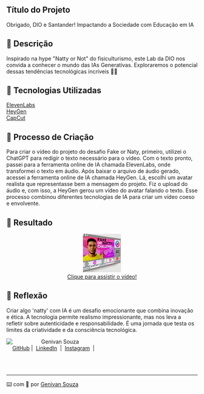 ## Título do Projeto 
Obrigado, DIO e Santander! Impactando a Sociedade com Educação em IA


## 📒 Descrição
Inspirado na hype "Natty or Not" do fisiculturismo, este Lab da DIO nos convida a conhecer o mundo das IAs Generativas. Exploraremos o potencial dessas tendências tecnológicas incríveis 💪🤓


## 🤖 Tecnologias Utilizadas
[ElevenLabs](https://elevenlabs.io/)<br/>
[HeyGen](https://www.heygen.com/)<br/>
[CapCut](https://www.capcut.com/pt-br/)<br/>


## 🧐 Processo de Criação
Para criar o vídeo do projeto do desafio Fake or Naty, primeiro, utilizei o ChatGPT para redigir o texto necessário para o vídeo. Com o texto pronto, passei para a ferramenta online de IA chamada ElevenLabs, onde transformei o texto em áudio. Após baixar o arquivo de áudio gerado, acessei a ferramenta online de IA chamada HeyGen. Lá, escolhi um avatar realista que representasse bem a mensagem do projeto. Fiz o upload do áudio e, com isso, a HeyGen gerou um vídeo do avatar falando o texto. Esse processo combinou diferentes tecnologias de IA para criar um vídeo coeso e envolvente.


## 🚀 Resultado
<p align="center">
  <a href="https://www.youtube.com/watch?v=Mu42FgJquA4" target="_blank" title="Preview do Conteúdo">
  <img src="./exemplos/thumbnail.png" width="20%">
    <br/>Clique para assistir o vídeo!
  </a>
<p>


## 💭 Reflexão 
Criar algo 'natty' com IA é um desafio emocionante que combina inovação e ética. A tecnologia permite realismo impressionante, mas nos leva a refletir sobre autenticidade e responsabilidade. É uma jornada que testa os limites da criatividade e da consciência tecnológica.


<p>
    <img 
      align=left 
      margin=10 
      width=80 
      src="https://avatars.githubusercontent.com/u/22550201?v=4"
    />
    <p>&nbsp&nbsp&nbspGenivan Souza<br>
    &nbsp&nbsp&nbsp
    <a href="https://github.com/genivanss">
    GitHub</a>&nbsp;|&nbsp;
    <a href="https://www.linkedin.com/in/genivanss">LinkedIn</a>
&nbsp;|&nbsp;
    <a href="https://www.instagram.com/genivanss/">
    Instagram</a>
&nbsp;|&nbsp;</p>
</p>
<br/><br/>
<p>

---

⌨️ com 💜 por [Genivan Souza](https://github.com/genivanss)
